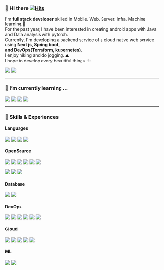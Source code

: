 ### 👋 Hi there [![Hits](https://hits.seeyoufarm.com/api/count/incr/badge.svg?url=https%3A%2F%2Fgithub.com%2Fbanggeunho&count_bg=%232C9CB8&title_bg=%232B69BC&icon=&icon_color=%237E2828&title=hits&edge_flat=true)](https://hits.seeyoufarm.com)

<p>
  I'm <b>full stack developer</b> skilled in Mobile, Web, Server, Infra, Machine learning.🚀<br/>
  For the past year, I have been interested in creating android apps with Java and Data analysis with pytorch.<br/>
  Currently, I'm developing a backend service of a cloud native web service using <b>Next js, Spring boot,
  <br/>and DevOps(Terraform, kubernetes).</b> 
  <br>
  I enjoy hiking and do jogging. ⛰ <br/>
  I hope to develop every beautiful things. ✨ <br/>
</p>
<p>
  <a href="https://www.instagram.com/giyomi_ghgh/" target="_blank"><img src="https://img.shields.io/badge/giyomi_ghgh-0A66C2?style=flat-square&logo=instagram&logoColor=white"/></a>
  <a href="mailto:panggeunho@gmail.com" target="_blank"><img src="https://img.shields.io/badge/panggeunho@gmail.com-EA4335?style=flat-square&logo=Gmail&logoColor=white"/></a>
</p>
<hr/>

### 🌱 I’m currently learning ...

<p>
   <img src="https://img.shields.io/badge/Java-Review-007396?style=flat-square&logo=Java&logoColor=white"/> 
  <img src="https://img.shields.io/badge/Kotlin-0095D5?style=flat-square&logo=Kotlin&logoColor=white"/> 
  <img src="https://img.shields.io/badge/MySQL-Review-4479A1?style=flat-square&logo=MySQL&logoColor=white"/> 
  <img src="https://img.shields.io/badge/Terraform-7B42BC?style=flat-square&logo=Terraform&logoColor=black"/>

</p>

<hr/>

### 💪 Skills & Experiences
#### Languages
<p>
  <img src="https://img.shields.io/badge/C-A8B9CC?style=flat-square&logo=C&logoColor=white"/>
  <img src="https://img.shields.io/badge/Python-3776AB?style=flat-square&logo=Python&logoColor=white"/>
  <img src="https://img.shields.io/badge/JavaScript-F7DF1E?style=flat-square&logo=Javascript&logoColor=black"/>
  <img src="https://img.shields.io/badge/Java-007396?style=flat-square&logo=Java&logoColor=white"/>
</p>

#### OpenSource
<p>

  <img src="https://img.shields.io/badge/Android-3DDC84?style=flat-square&logo=Android&logoColor=white"/>
    <img src="https://img.shields.io/badge/WearOS-4285F4?style=flat-square&logo=WearOS&logoColor=black"/>
  <img src="https://img.shields.io/badge/React-61DAFB?style=flat-square&logo=React&logoColor=black"/>
  <img src="https://img.shields.io/badge/Next.js-000000?style=flat-square&logo=Next.js&logoColor=white"/>
    <img src="https://img.shields.io/badge/Spring_Boot-6DB33F?style=flat-square&logo=Spring-boot&logoColor=white"/>
    <img src="https://img.shields.io/badge/Flask-000000?style=flat-square&logo=flask&logoColor=white"/>  
  
 </p>
 <p>
      <img src="https://img.shields.io/badge/Elastic Stack-005571?style=flat-square&logo=Elastic-Stack&logoColor=white"/>
      <img src="https://img.shields.io/badge/Kafka-231F20?style=flat-square&logo=apache-Kafka&logoColor=white"/>
    <img src="https://img.shields.io/badge/nginx-009639?style=flat-square&logo=nginx&logoColor=white"/>

</p>

#### Database
<p>
    <img src="https://img.shields.io/badge/MySQL-4479A1?style=flat-square&logo=MySQL&logoColor=white"/> 
  <img src="https://img.shields.io/badge/MongoDB-47A248?style=flat-square&logo=MongoDB&logoColor=white"/> 
  
</p>

#### DevOps
<p>
    <img src="https://img.shields.io/badge/Git-F05032?style=flat-square&logo=Git&logoColor=white"/>
         <img src="https://img.shields.io/badge/Linux-FCC624?style=flat-square&logo=Linux&logoColor=black"/>
      <img src="https://img.shields.io/badge/Docker-2496ED?style=flat-square&logo=Docker&logoColor=white"/>
   <img src="https://img.shields.io/badge/Kubernetes-326CE5?style=flat-square&logo=Kubernetes&logoColor=white"/>
     <img src="https://img.shields.io/badge/Jenkins-D24939?style=flat-square&logo=Jenkins&logoColor=black"/>
  <img src="https://img.shields.io/badge/Terraform-7B42BC?style=flat-square&logo=Terraform&logoColor=black"/>
</p>


#### Cloud
<p>
    <img src="https://img.shields.io/badge/AWS_EC2-FF9900?style=flat-square&logo=Amazon-EC2&logoColor=black"/>
    <img src="https://img.shields.io/badge/AWS_RDS-527FFF?style=flat-square&logo=Amazon-RDS&logoColor=black"/>
   <img src="https://img.shields.io/badge/AWS_S3-569A31?style=flat-square&logo=Amazon-S3&logoColor=white"/>
    <img src="https://img.shields.io/badge/Oracle_Cloud-F80000?style=flat-square&logo=Oracle&logoColor=white"/>
  <img src="https://img.shields.io/badge/Kakao_i_Cloud-FFCD00?style=flat-square&logo=Kakao&logoColor=black"/>

</p>

#### ML
<p>
    <img src="https://img.shields.io/badge/Scikitlearn-F7931E?style=flat-square&logo=Scikit-learn&logoColor=black"/>
  <img src="https://img.shields.io/badge/Pytorch-EE4C2C?style=flat-square&logo=Pytorch&logoColor=white"/>
</p>

  



  




